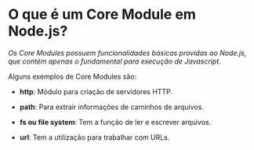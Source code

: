 # O que é um Core Module em Node.js?

_Os Core Modules possuem funcionalidades básicas providas ao Node.js, que contém apenas o fundamental para execução de Javascript._

Alguns exemplos de Core Modules são:

- **http**: Módulo para criação de servidores HTTP.

- **path**: Para extrair informações de caminhos de arquivos.

- **fs ou file system**: Tem a função de ler e escrever arquivos.

- **url**: Tem a utilização para trabalhar com URLs.